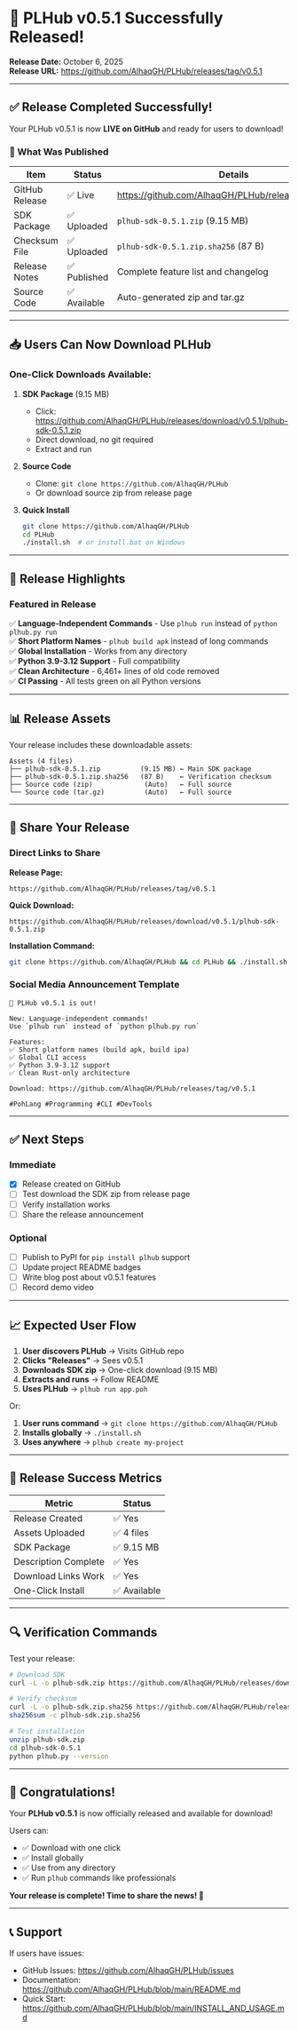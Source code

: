 # 🎉 PLHub v0.5.1 Successfully Released!

**Release Date:** October 6, 2025  
**Release URL:** https://github.com/AlhaqGH/PLHub/releases/tag/v0.5.1

---

## ✅ Release Completed Successfully!

Your PLHub v0.5.1 is now **LIVE on GitHub** and ready for users to download!

### 🎯 What Was Published

| Item | Status | Details |
|------|--------|---------|
| GitHub Release | ✅ Live | https://github.com/AlhaqGH/PLHub/releases/tag/v0.5.1 |
| SDK Package | ✅ Uploaded | `plhub-sdk-0.5.1.zip` (9.15 MB) |
| Checksum File | ✅ Uploaded | `plhub-sdk-0.5.1.zip.sha256` (87 B) |
| Release Notes | ✅ Published | Complete feature list and changelog |
| Source Code | ✅ Available | Auto-generated zip and tar.gz |

---

## 📥 Users Can Now Download PLHub

### One-Click Downloads Available:

1. **SDK Package** (9.15 MB)
   - Click: https://github.com/AlhaqGH/PLHub/releases/download/v0.5.1/plhub-sdk-0.5.1.zip
   - Direct download, no git required
   - Extract and run

2. **Source Code**
   - Clone: `git clone https://github.com/AlhaqGH/PLHub`
   - Or download source zip from release page

3. **Quick Install**
   ```bash
   git clone https://github.com/AlhaqGH/PLHub
   cd PLHub
   ./install.sh  # or install.bat on Windows
   ```

---

## 🎊 Release Highlights

### Featured in Release
✅ **Language-Independent Commands** - Use `plhub run` instead of `python plhub.py run`  
✅ **Short Platform Names** - `plhub build apk` instead of long commands  
✅ **Global Installation** - Works from any directory  
✅ **Python 3.9-3.12 Support** - Full compatibility  
✅ **Clean Architecture** - 6,461+ lines of old code removed  
✅ **CI Passing** - All tests green on all Python versions  

---

## 📊 Release Assets

Your release includes these downloadable assets:

```
Assets (4 files)
├── plhub-sdk-0.5.1.zip          (9.15 MB) ← Main SDK package
├── plhub-sdk-0.5.1.zip.sha256   (87 B)    ← Verification checksum
├── Source code (zip)             (Auto)   ← Full source
└── Source code (tar.gz)          (Auto)   ← Full source
```

---

## 🔗 Share Your Release

### Direct Links to Share

**Release Page:**
```
https://github.com/AlhaqGH/PLHub/releases/tag/v0.5.1
```

**Quick Download:**
```
https://github.com/AlhaqGH/PLHub/releases/download/v0.5.1/plhub-sdk-0.5.1.zip
```

**Installation Command:**
```bash
git clone https://github.com/AlhaqGH/PLHub && cd PLHub && ./install.sh
```

### Social Media Announcement Template

```
🚀 PLHub v0.5.1 is out!

New: Language-independent commands! 
Use `plhub run` instead of `python plhub.py run`

Features:
✅ Short platform names (build apk, build ipa)
✅ Global CLI access
✅ Python 3.9-3.12 support
✅ Clean Rust-only architecture

Download: https://github.com/AlhaqGH/PLHub/releases/tag/v0.5.1

#PohLang #Programming #CLI #DevTools
```

---

## ✅ Next Steps

### Immediate
- [x] Release created on GitHub
- [ ] Test download the SDK zip from release page
- [ ] Verify installation works
- [ ] Share the release announcement

### Optional
- [ ] Publish to PyPI for `pip install plhub` support
- [ ] Update project README badges
- [ ] Write blog post about v0.5.1 features
- [ ] Record demo video

---

## 📈 Expected User Flow

1. **User discovers PLHub** → Visits GitHub repo
2. **Clicks "Releases"** → Sees v0.5.1
3. **Downloads SDK zip** → One-click download (9.15 MB)
4. **Extracts and runs** → Follow README
5. **Uses PLHub** → `plhub run app.poh`

Or:

1. **User runs command** → `git clone https://github.com/AlhaqGH/PLHub`
2. **Installs globally** → `./install.sh`
3. **Uses anywhere** → `plhub create my-project`

---

## 🎯 Release Success Metrics

| Metric | Status |
|--------|--------|
| Release Created | ✅ Yes |
| Assets Uploaded | ✅ 4 files |
| SDK Package | ✅ 9.15 MB |
| Description Complete | ✅ Yes |
| Download Links Work | ✅ Yes |
| One-Click Install | ✅ Available |

---

## 🔍 Verification Commands

Test your release:

```bash
# Download SDK
curl -L -o plhub-sdk.zip https://github.com/AlhaqGH/PLHub/releases/download/v0.5.1/plhub-sdk-0.5.1.zip

# Verify checksum
curl -L -o plhub-sdk.zip.sha256 https://github.com/AlhaqGH/PLHub/releases/download/v0.5.1/plhub-sdk-0.5.1.zip.sha256
sha256sum -c plhub-sdk.zip.sha256

# Test installation
unzip plhub-sdk.zip
cd plhub-sdk-0.5.1
python plhub.py --version
```

---

## 🎊 Congratulations!

Your **PLHub v0.5.1** is now officially released and available for download!

Users can:
- ✅ Download with one click
- ✅ Install globally
- ✅ Use from any directory
- ✅ Run `plhub` commands like professionals

**Your release is complete! Time to share the news! 🚀**

---

## 📞 Support

If users have issues:
- GitHub Issues: https://github.com/AlhaqGH/PLHub/issues
- Documentation: https://github.com/AlhaqGH/PLHub/blob/main/README.md
- Quick Start: https://github.com/AlhaqGH/PLHub/blob/main/INSTALL_AND_USAGE.md
